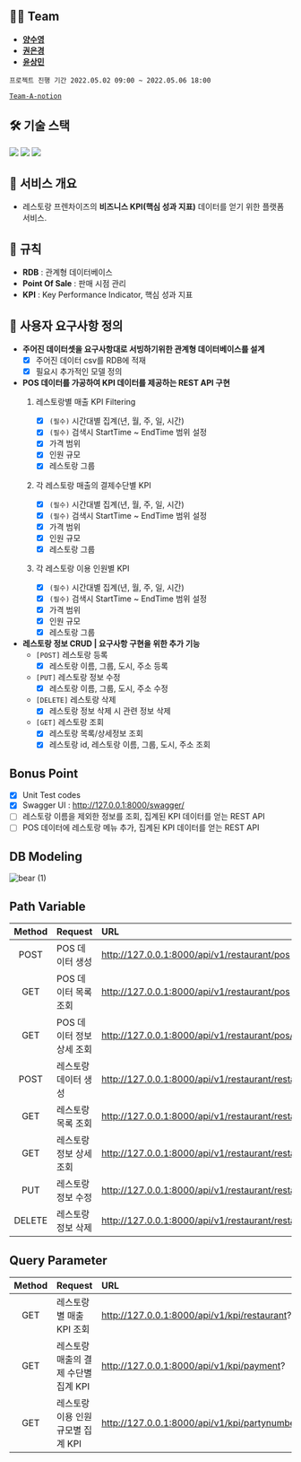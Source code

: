 ## 👩‍💻 Team
- **[양수영](https://github.com/tasddc1226)**
- **[권은경](https://github.com/fore0919)**
- **[윤상민](https://github.com/redtea89)**

`프로젝트 진행 기간 2022.05.02 09:00 ~ 2022.05.06 18:00`

[`Team-A-notion`](https://pretty-marlin-13a.notion.site/Team-A-03cf51c7174847ce88a6302e6939ea2a)


## 🛠 기술 스택
<img src="https://img.shields.io/badge/python-3776AB?style=plastic&logo=python&logoColor=white">
<img src="https://img.shields.io/badge/django-092E20?style=plastic&logo=django&logoColor=white">
<img src="https://img.shields.io/badge/mysql-C70D2C?style=plastic&logo=mysql&logoColor=white">


## 🍝 서비스 개요
- 레스토랑 프렌차이즈의 **비즈니스 KPI(핵심 성과 지표)** 데이터를 얻기 위한 플랫폼 서비스.
 
## 📏  규칙
- **RDB** : 관계형 데이터베이스
- **Point Of Sale** : 판매 시점 관리
- **KPI** : Key Performance Indicator, 핵심 성과 지표

## 📌 사용자 요구사항 정의
- **주어진 데이터셋을 요구사항대로 서빙하기위한 관계형 데이터베이스를 설계**
    - [x] 주어진 데이터 csv를 RDB에 적재
    - [x] 필요시 추가적인 모델 정의 
    
- **POS 데이터를 가공하여 KPI 데이터를 제공하는 REST API 구현**
    1. 레스토랑별 매출 KPI Filtering
    
        - [x] `(필수)` 시간대별 집계(년, 월, 주, 일, 시간)
        - [x] `(필수)` 검색시 StartTime ~ EndTime 범위 설정
        - [x] 가격 범위
        - [x] 인원 규모
        - [x] 레스토랑 그룹 
    2. 각 레스토랑 매출의 결제수단별 KPI 
        - [x] `(필수)` 시간대별 집계(년, 월, 주, 일, 시간)
        - [x] `(필수)` 검색시 StartTime ~ EndTime 범위 설정
        - [x] 가격 범위
        - [x] 인원 규모
        - [x] 레스토랑 그룹 
    3. 각 레스토랑 이용 인원별 KPI 
        - [x] `(필수)` 시간대별 집계(년, 월, 주, 일, 시간)
        - [x] `(필수)` 검색시 StartTime ~ EndTime 범위 설정
        - [x] 가격 범위
        - [x] 인원 규모
        - [x] 레스토랑 그룹 
- **레스토랑 정보 CRUD | 요구사항 구현을 위한 추가 기능**
    - `[POST]` 레스토랑 등록
        - [x] 레스토랑 이름, 그룹, 도시, 주소 등록
    - `[PUT]` 레스토랑 정보 수정
        - [x] 레스토랑 이름, 그룹, 도시, 주소 수정
    - `[DELETE]` 레스토랑 삭제
        - [x] 레스토랑 정보 삭제 시 관련 정보 삭제
    - `[GET]` 레스토랑 조회 
        - [x] 레스토랑 목록/상세정보 조회
        - [x] 레스토랑 id, 레스토랑 이름, 그룹, 도시, 주소 조회

## Bonus Point
  - [x] Unit Test codes 
  - [x] Swagger UI : http://127.0.0.1:8000/swagger/
  - [ ] 레스토랑 이름을 제외한 정보를 조회, 집계된 KPI 데이터를 얻는 REST API
  - [ ] POS 데이터에 레스토랑 메뉴 추가, 집계된 KPI 데이터를 얻는 REST API

## DB Modeling
![bear (1)](https://user-images.githubusercontent.com/91520365/167058056-8254ae2a-50be-434d-b5ab-23a55e1a15f2.png)

## Path Variable
|Method|Request|URL|
|:-:|:--|:--|
|POST|POS 데이터 생성 |http://127.0.0.1:8000/api/v1/restaurant/pos|
|GET|POS 데이터 목록 조회 |http://127.0.0.1:8000/api/v1/restaurant/pos|
|GET|POS 데이터 정보 상세 조회|http://127.0.0.1:8000/api/v1/restaurant/pos/{id}|
|POST|레스토랑 데이터 생성 |http://127.0.0.1:8000/api/v1/restaurant/restaurants|
|GET|레스토랑 목록 조회 |http://127.0.0.1:8000/api/v1/restaurant/restaurants|
|GET|레스토랑 정보 상세 조회 |http://127.0.0.1:8000/api/v1/restaurant/restaurants/{id}|
|PUT|레스토랑 정보 수정 |http://127.0.0.1:8000/api/v1/restaurant/restaurants/{id}|
|DELETE|레스토랑 정보 삭제 |http://127.0.0.1:8000/api/v1/restaurant/restaurants/{id}|

## Query Parameter
|Method|Request|URL|
|:-:|:--|:--|
|GET|레스토랑별 매출 KPI 조회|http://127.0.0.1:8000/api/v1/kpi/restaurant?|
|GET|레스토랑 매출의 결제 수단별 집계 KPI|http://127.0.0.1:8000/api/v1/kpi/payment?|
|GET|레스토랑 이용 인원 규모별 집계 KPI|http://127.0.0.1:8000/api/v1/kpi/partynumber?|
